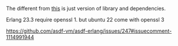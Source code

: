 The different from [this](https://github.com/albirrkarim/mozilla-hubs-installation-detailed/blob/main/VPS_FOR_HUBS.md) is just version of library and dependencies.


Erlang 23.3 require openssl 1. but ubuntu 22 come with openssl 3

https://github.com/asdf-vm/asdf-erlang/issues/247#issuecomment-1114991944